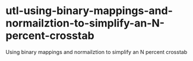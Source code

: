 # utl-using-binary-mappings-and-normailztion-to-simplify-an-N-percent-crosstab
Using binary mappings and normailztion to simplify an N percent crosstab  

